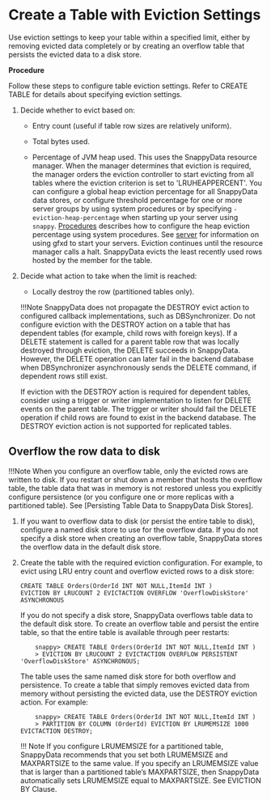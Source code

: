# Create a Table with Eviction Settings
Use eviction settings to keep your table within a specified limit, either by removing evicted data completely or by creating an overflow table that persists the evicted data to a disk store.

**Procedure**

Follow these steps to configure table eviction settings. Refer to CREATE TABLE for details about specifying eviction settings.

1. Decide whether to evict based on:

	* Entry count (useful if table row sizes are relatively uniform).

	* Total bytes used.

	* Percentage of JVM heap used. This uses the SnappyData resource manager. When the manager determines that eviction is required, the manager orders the eviction controller to start evicting from all tables where the eviction criterion is set to 'LRUHEAPPERCENT'.
	You can configure a global heap eviction percentage for all SnappyData data stores, or configure threshold percentage for one or more server groups by using system procedures or by specifying `-eviction-heap-percentage` when starting up your server using `snappy`. [Procedures](../../../reference/inbuilt_system_procedures/SystemProcedures.md) describes how to configure the heap eviction percentage using system procedures. See [server](../../../reference/snappydata_properties/snappydata-properties.md) for information on using gfxd to start your servers.
	Eviction continues until the resource manager calls a halt. SnappyData evicts the least recently used rows hosted by the member for the table.
    
2. Decide what action to take when the limit is reached:

	* Locally destroy the row (partitioned tables only).
    
	!!!Note
		SnappyData does not propagate the DESTROY evict action to configured callback implementations, such as DBSynchronizer. Do not configure eviction with the DESTROY action on a table that has dependent tables (for example, child rows with foreign keys). If a DELETE statement is called for a parent table row that was locally destroyed through eviction, the DELETE succeeds in SnappyData. However, the DELETE operation can later fail in the backend database when DBSynchronizer asynchronously sends the DELETE command, if dependent rows still exist.

	If eviction with the DESTROY action is required for dependent tables, consider using a trigger or writer implementation to listen for DELETE events on the parent table. The trigger or writer should fail the DELETE operation if child rows are found to exist in the backend database.
	The DESTROY eviction action is not supported for replicated tables.

## Overflow the row data to disk

!!!Note
   	When you configure an overflow table, only the evicted rows are written to disk. If you restart or shut down a member that hosts the overflow table, the table data that was in memory is not restored unless you explicitly configure persistence (or you configure one or more replicas with a partitioned table). See [Persisting Table Data to SnappyData Disk Stores]. 
        
1. If you want to overflow data to disk (or persist the entire table to disk), configure a named disk store to use for the overflow data. If you do not specify a disk store when creating an overflow table, SnappyData stores the overflow data in the default disk store.

2. Create the table with the required eviction configuration.
	For example, to evict using LRU entry count and overflow evicted rows to a disk store:
    
	```
    CREATE TABLE Orders(OrderId INT NOT NULL,ItemId INT ) 
    EVICTION BY LRUCOUNT 2 EVICTACTION OVERFLOW 'OverflowDiskStore' ASYNCHRONOUS
    ```
    
	If you do not specify a disk store, SnappyData overflows table data to the default disk store.
	To create an overflow table and persist the entire table, so that the entire table is available through peer restarts:

	```
		snappy> CREATE TABLE Orders(OrderId INT NOT NULL,ItemId INT ) 
		> EVICTION BY LRUCOUNT 2 EVICTACTION OVERFLOW PERSISTENT 'OverflowDiskStore' ASYNCHRONOUS;
	```
    
	The table uses the same named disk store for both overflow and persistence.
	To create a table that simply removes evicted data from memory without persisting the evicted data, use the DESTROY eviction action. For example:

	```
    	snappy> CREATE TABLE Orders(OrderId INT NOT NULL,ItemId INT ) 
		> PARTITION BY COLUMN (OrderId) EVICTION BY LRUMEMSIZE 1000 EVICTACTION DESTROY;
	```

	!!! Note
		If you configure LRUMEMSIZE for a partitioned table, SnappyData recommends that you set both LRUMEMSIZE and MAXPARTSIZE to the same value. If you specify an LRUMEMSIZE value that is larger than a partitioned table’s MAXPARTSIZE, then SnappyData automatically sets LRUMEMSIZE equal to MAXPARTSIZE. See EVICTION BY Clause.
